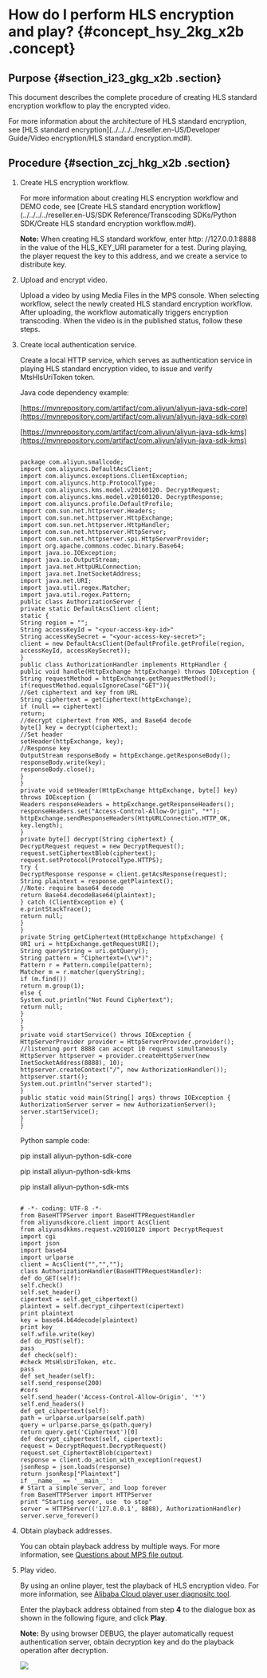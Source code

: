 # How do I perform HLS encryption and play? {#concept_hsy_2kg_x2b .concept}

## Purpose {#section_i23_gkg_x2b .section}

This document describes the complete procedure of creating HLS standard encryption workflow to play the encrypted video.

For more information about the architecture of HLS standard encryption, see [HLS standard encryption](../../../../reseller.en-US/Developer Guide/Video encryption/HLS standard encryption.md#).

## Procedure {#section_zcj_hkg_x2b .section}

1.  Create HLS encryption workflow.

    For more information about creating HLS encryption workflow and DEMO code, see [Create HLS standard encryption workflow](../../../../reseller.en-US/SDK Reference/Transcoding SDKs/Python SDK/Create HLS standard encryption workflow.md#).

    **Note:** When creating HLS standard workfow, enter http: //127.0.0.1:8888 in the value of the HLS\_KEY\_URI parameter for a test. During playing, the player request the key to this address, and we create a service to distribute key.

2.  Upload and encrypt video.

    Upload a video by using Media Files in the MPS console. When selecting workflow, select the newly created HLS standard encryption workflow. After uploading, the workflow automatically triggers encryption transcoding. When the video is in the published status, follow these steps.

3.  Create local authentication service.

    Create a local HTTP service, which serves as authentication service in playing HLS standard encryption video, to issue and verify MtsHlsUriToken token.

    Java code dependency example:

    [https://mvnrepository.com/artifact/com.aliyun/aliyun-java-sdk-core](https://mvnrepository.com/artifact/com.aliyun/aliyun-java-sdk-core)

    [https://mvnrepository.com/artifact/com.aliyun/aliyun-java-sdk-kms](https://mvnrepository.com/artifact/com.aliyun/aliyun-java-sdk-kms)

    ```
    
    package com.aliyun.smallcode;
    import com.aliyuncs.DefaultAcsClient;
    import com.aliyuncs.exceptions.ClientException;
    import com.aliyuncs.http.ProtocolType;
    import com.aliyuncs.kms.model.v20160120. DecryptRequest;
    import com.aliyuncs.kms.model.v20160120. DecryptResponse;
    import com.aliyuncs.profile.DefaultProfile;
    import com.sun.net.httpserver.Headers;
    import com.sun.net.httpserver.HttpExchange;
    import com.sun.net.httpserver.HttpHandler;
    import com.sun.net.httpserver.HttpServer;
    import com.sun.net.httpserver.spi.HttpServerProvider;
    import org.apache.commons.codec.binary.Base64;
    import java.io.IOException;
    import java.io.OutputStream;
    import java.net.HttpURLConnection;
    import java.net.InetSocketAddress;
    import java.net.URI;
    import java.util.regex.Matcher;
    import java.util.regex.Pattern;
    public class AuthorizationServer {
    private static DefaultAcsClient client;
    static {
    String region = "";
    String accessKeyId = "<your-access-key-id>"
    String accessKeySecret = "<your-access-key-secret>";
    client = new DefaultAcsClient(DefaultProfile.getProfile(region, accessKeyId, accessKeySecret));
    }
    public class AuthorizationHandler implements HttpHandler {
    public void handle(HttpExchange httpExchange) throws IOException {
    String requestMethod = httpExchange.getRequestMethod();
    if(requestMethod.equalsIgnoreCase("GET")){
    //Get ciphertext and key from URL
    String ciphertext = getCiphertext(httpExchange);
    if (null == ciphertext)
    return;
    //decrypt ciphertext from KMS, and Base64 decode
    byte[] key = decrypt(ciphertext);
    //Set header
    setHeader(httpExchange, key);
    //Response key
    OutputStream responseBody = httpExchange.getResponseBody();
    responseBody.write(key);
    responseBody.close();
    }
    }
    private void setHeader(HttpExchange httpExchange, byte[] key) throws IOException {
    Headers responseHeaders = httpExchange.getResponseHeaders();
    responseHeaders.set("Access-Control-Allow-Origin", "*");
    httpExchange.sendResponseHeaders(HttpURLConnection.HTTP_OK, key.length);
    }
    private byte[] decrypt(String ciphertext) {
    DecryptRequest request = new DecryptRequest();
    request.setCiphertextBlob(ciphertext);
    request.setProtocol(ProtocolType.HTTPS);
    try {
    DecryptResponse response = client.getAcsResponse(request);
    String plaintext = response.getPlaintext();
    //Note: require base64 decode
    return Base64.decodeBase64(plaintext);
    } catch (ClientException e) {
    e.printStackTrace();
    return null;
    }
    }
    private String getCiphertext(HttpExchange httpExchange) {
    URI uri = httpExchange.getRequestURI();
    String queryString = uri.getQuery();
    String pattern = "Ciphertext=(\\w*)";
    Pattern r = Pattern.compile(pattern);
    Matcher m = r.matcher(queryString);
    if (m.find())
    return m.group(1);
    else {
    System.out.println("Not Found Ciphertext");
    return null;
    }
    }
    }
    private void startService() throws IOException {
    HttpServerProvider provider = HttpServerProvider.provider();
    //listening port 8888 can accept 10 request simultaneously
    HttpServer httpserver = provider.createHttpServer(new InetSocketAddress(8888), 10);
    httpserver.createContext("/", new AuthorizationHandler());
    httpserver.start();
    System.out.println("server started");
    }
    public static void main(String[] args) throws IOException {
    AuthorizationServer server = new AuthorizationServer();
    server.startService();
    }
    }
    ```

    Python sample code:

    pip install aliyun-python-sdk-core

    pip install aliyun-python-sdk-kms

    pip install aliyun-python-sdk-mts

    ```
    
    # -*- coding: UTF-8 -*- 
    from BaseHTTPServer import BaseHTTPRequestHandler
    from aliyunsdkcore.client import AcsClient
    from aliyunsdkkms.request.v20160120 import DecryptRequest
    import cgi
    import json
    import base64
    import urlparse
    client = AcsClient("","","");
    class AuthorizationHandler(BaseHTTPRequestHandler):
    def do_GET(self):
    self.check()
    self.set_header()
    cipertext = self.get_cihpertext()
    plaintext = self.decrypt_cihpertext(cipertext)
    print plaintext
    key = base64.b64decode(plaintext)
    print key
    self.wfile.write(key)
    def do_POST(self):
    pass
    def check(self):
    #check MtsHlsUriToken, etc.
    pass
    def set_header(self):
    self.send_response(200)
    #cors
    self.send_header('Access-Control-Allow-Origin', '*')
    self.end_headers()
    def get_cihpertext(self):
    path = urlparse.urlparse(self.path)
    query = urlparse.parse_qs(path.query)
    return query.get('Ciphertext')[0]
    def decrypt_cihpertext(self, cipertext):
    request = DecryptRequest.DecryptRequest()
    request.set_CiphertextBlob(cipertext)
    response = client.do_action_with_exception(request)
    jsonResp = json.loads(response)
    return jsonResp["Plaintext"]
    if __name__ == '__main__':
    # Start a simple server, and loop forever
    from BaseHTTPServer import HTTPServer
    print "Starting server, use  to stop"
    server = HTTPServer(('127.0.0.1', 8888), AuthorizationHandler)
    server.serve_forever()
    ```

4.  Obtain playback addresses.

    You can obtain playback address by multiple ways. For more information, see [Questions about MPS file output](https://www.alibabacloud.com/help/faq-detail/50628.htm).

5.  Play video.

    By using an online player, test the playback of HLS encryption video. For more information, see [Alibaba Cloud player user diagnositc tool](http://player.alicdn.com/detection.html).

    Enter the playback address obtained from step **4** to the dialogue box as shown in the following figure, and click **Play**.

    **Note:** By using browser DEBUG, the player automatically request authentication server, obtain decryption key and do the playback operation after decryption.

    ![](images/10097_en-US.png)


